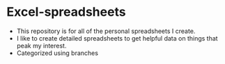 # Excel-spreadsheets
- This repository is for all of the personal spreadsheets I create.
- I like to create detailed spreadsheets to get helpful data on things that peak my interest.
- Categorized using branches
